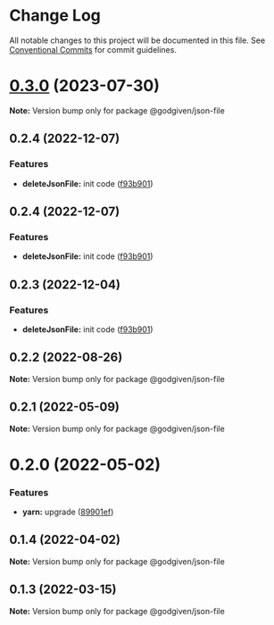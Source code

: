 # Change Log

All notable changes to this project will be documented in this file.
See [Conventional Commits](https://conventionalcommits.org) for commit guidelines.

# [0.3.0](https://github.com/godgiven-project/typeServerLib/compare/v0.2.4...v0.3.0) (2023-07-30)

**Note:** Version bump only for package @godgiven/json-file

## 0.2.4 (2022-12-07)

### Features

* **deleteJsonFile:** init code ([f93b901](https://github.com/godgiven-project/typeServerLib/commit/f93b901b86d23677420ffd970fddd2cd346ae4dc))

## 0.2.4 (2022-12-07)

### Features

* **deleteJsonFile:** init code ([f93b901](https://github.com/godgiven-project/typeServerLib/commit/f93b901b86d23677420ffd970fddd2cd346ae4dc))

## 0.2.3 (2022-12-04)

### Features

* **deleteJsonFile:** init code ([f93b901](https://github.com/godgiven-project/typeServerLib/commit/f93b901b86d23677420ffd970fddd2cd346ae4dc))

## 0.2.2 (2022-08-26)

**Note:** Version bump only for package @godgiven/json-file

## 0.2.1 (2022-05-09)

**Note:** Version bump only for package @godgiven/json-file

# 0.2.0 (2022-05-02)

### Features

* **yarn:** upgrade ([89901ef](https://github.com/godgiven-project/typeServerLib/commit/89901efe18fb73d05f28224c9bf54e428eab0625))

## 0.1.4 (2022-04-02)

**Note:** Version bump only for package @godgiven/json-file

## 0.1.3 (2022-03-15)

**Note:** Version bump only for package @godgiven/json-file
